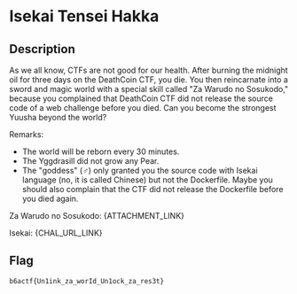 Isekai Tensei Hakka
===

## Description

As we all know, CTFs are not good for our health. After burning the midnight oil for three days on the DeathCoin CTF, you die. You then reincarnate into a sword and magic world with a special skill called "Za Warudo no Sosukodo," because you complained that DeathCoin CTF did not release the source code of a web challenge before you died. Can you become the strongest Yuusha beyond the world?

Remarks: 
- The world will be reborn every 30 minutes.
- The Yggdrasill did not grow any Pear.
- The "goddess" (♂) only granted you the source code with Isekai language (no, it is called Chinese) but not the Dockerfile. Maybe you should also complain that the CTF did not release the Dockerfile before you died again.

Za Warudo no Sosukodo: {ATTACHMENT_LINK}

Isekai: {CHAL_URL_LINK}


## Flag

`b6actf{Un1ink_za_worId_Un1ock_za_res3t}`